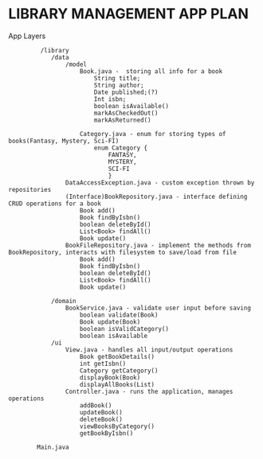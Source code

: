 <h1>LIBRARY MANAGEMENT APP PLAN</h1>





<div>
<p>App Layers</p>	

	
 
			 /library
				/data
					/model
						Book.java -  storing all info for a book
							String title;
							String author;
							Date published;(?)
							Int isbn;
							boolean isAvailable()
							markAsCheckedOut()
							markAsReturned()
			
						Category.java - enum for storing types of books(Fantasy, Mystery, Sci-FI)
							enum Category {
								FANTASY,
								MYSTERY,
								SCI-FI
								}
					DataAccessException.java - custom exception thrown by repositories
					(Interface)BookRepository.java - interface defining CRUD operations for a book
						Book add()
						Book findByIsbn()
						boolean deleteById()
						List<Book> findAll()
						Book update()
					BookFileRepository.java - implement the methods from BookRepository, interacts with filesystem to save/load from file
						Book add()
						Book findByIsbn()
						boolean deleteById()
						List<Book> findAll()
						Book update()
			
				/domain
					BookService.java - validate user input before saving
						boolean validate(Book)
						Book update(Book)
						boolean isValidCategory()
						boolean isAvailable
				/ui
					View.java - handles all input/output operations
						Book getBookDetails()
						int getIsbn()
						Category getCategory()
						displayBook(Book)
						displayAllBooks(List)
					Controller.java - runs the application, manages operations
						addBook()
						updateBook()
						deleteBook()
						viewBooksByCategory()
						getBookByIsbn()
			
			Main.java
</div>
